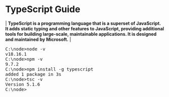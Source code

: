 # TypeScript Guide 

| **TypeScript is a programming language that is a superset of JavaScript. It adds static typing and other features to JavaScript, providing additional tools for building large-scale, maintainable applications. It is designed and maintained by Microsoft.** | 
<pre>
C:\node>node -v
v18.16.1
C:\node>npm -v
9.7.2
C:\node>npm install -g typescript
added 1 package in 3s
C:\node>tsc -v
Version 5.1.6
C:\node>
  
</pre>




